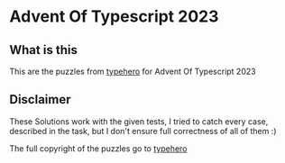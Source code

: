 # Advent Of Typescript 2023


## What is this

This are the puzzles from [typehero](https://typehero.dev/aot-2023) for Advent Of Typescript 2023



## Disclaimer

These Solutions work with the given tests, I tried to catch every case, described in the task, but I don't ensure full correctness of all of them :)

The full copyright of the puzzles go to [typehero](https://github.com/typehero/typehero)
